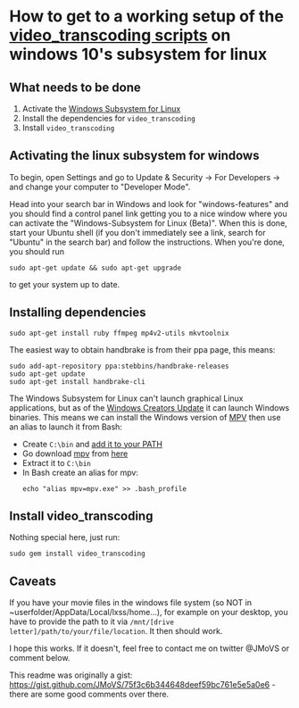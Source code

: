 # How to get to a working setup of the [video_transcoding scripts](https://github.com/donmelton/video_transcoding) on windows 10's subsystem for linux

## What needs to be done

1. Activate the [Windows Subsystem for Linux](https://msdn.microsoft.com/en-gb/commandline/wsl/install_guide)
1. Install the dependencies for `video_transcoding`
1. Install `video_transcoding`

## Activating the linux subsystem for windows

To begin, open Settings and go to Update & Security -> For Developers -> and change your computer to "Developer Mode".

Head into your search bar in Windows and look for "windows-features" and you should find a control panel link getting you to a nice window where you can activate the "Windows-Subsystem for Linux (Beta)". When this is done, start your Ubuntu shell (if you don't immediately see a link, search for "Ubuntu" in the search bar) and follow the instructions. When you're done, you should run

```
sudo apt-get update && sudo apt-get upgrade
```

to get your system up to date. 


## Installing dependencies
```
sudo apt-get install ruby ffmpeg mp4v2-utils mkvtoolnix
```

The easiest way to obtain handbrake is from their ppa page, this means:
```
sudo add-apt-repository ppa:stebbins/handbrake-releases
sudo apt-get update
sudo apt-get install handbrake-cli
```

The Windows Subsystem for Linux can't launch graphical Linux applications, but as of the [Windows Creators Update](https://blogs.windows.com/windowsexperience/2017/04/11/whats-new-in-the-windows-10-creators-update/#hjT88QBz4geTArU4.97) it can launch Windows binaries. This means we can install the Windows version of [MPV](https://mpv.io/) then use an alias to launch it from Bash:

- Create `C:\bin` and [add it to your PATH](https://github.com/JMoVS/installing_video_transcoding_on_windows/blob/master/native_method.md#adding-a-folder-to-your-path-in-windows-10)
- Go download [mpv](https://mpv.io/) from [here](https://mpv.srsfckn.biz/)
- Extract it to `C:\bin`
- In Bash create an alias for mpv:
    ```
    echo "alias mpv=mpv.exe" >> .bash_profile
    ```

## Install video_transcoding

Nothing special here, just run:

```
sudo gem install video_transcoding
```

## Caveats

If you have your movie files in the windows file system (so NOT in ~userfolder/AppData/Local/lxss/home...), for example on your desktop, you have to provide the path to it via `/mnt/[drive letter]/path/to/your/file/location`. It then should work.

I hope this works. If it doesn't, feel free to contact me on twitter @JMoVS or comment below.

This readme was originally a gist: https://gist.github.com/JMoVS/75f3c6b344648deef59bc761e5e5a0e6 - there are some good comments over there.
